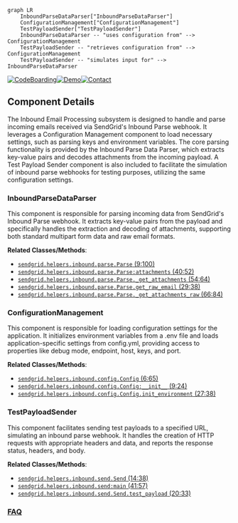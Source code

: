 ```mermaid
graph LR
    InboundParseDataParser["InboundParseDataParser"]
    ConfigurationManagement["ConfigurationManagement"]
    TestPayloadSender["TestPayloadSender"]
    InboundParseDataParser -- "uses configuration from" --> ConfigurationManagement
    TestPayloadSender -- "retrieves configuration from" --> ConfigurationManagement
    TestPayloadSender -- "simulates input for" --> InboundParseDataParser
```
[![CodeBoarding](https://img.shields.io/badge/Generated%20by-CodeBoarding-9cf?style=flat-square)](https://github.com/CodeBoarding/CodeBoarding)[![Demo](https://img.shields.io/badge/Try%20our-Demo-blue?style=flat-square)](https://www.codeboarding.org/demo)[![Contact](https://img.shields.io/badge/Contact%20us%20-%20contact@codeboarding.org-lightgrey?style=flat-square)](mailto:contact@codeboarding.org)

## Component Details

The Inbound Email Processing subsystem is designed to handle and parse incoming emails received via SendGrid's Inbound Parse webhook. It leverages a Configuration Management component to load necessary settings, such as parsing keys and environment variables. The core parsing functionality is provided by the Inbound Parse Data Parser, which extracts key-value pairs and decodes attachments from the incoming payload. A Test Payload Sender component is also included to facilitate the simulation of inbound parse webhooks for testing purposes, utilizing the same configuration settings.

### InboundParseDataParser
This component is responsible for parsing incoming data from SendGrid's Inbound Parse webhook. It extracts key-value pairs from the payload and specifically handles the extraction and decoding of attachments, supporting both standard multipart form data and raw email formats.


**Related Classes/Methods**:

- <a href="https://github.com/sendgrid/sendgrid-python/blob/master/sendgrid/helpers/inbound/parse.py#L9-L100" target="_blank" rel="noopener noreferrer">`sendgrid.helpers.inbound.parse.Parse` (9:100)</a>
- <a href="https://github.com/sendgrid/sendgrid-python/blob/master/sendgrid/helpers/inbound/parse.py#L40-L52" target="_blank" rel="noopener noreferrer">`sendgrid.helpers.inbound.parse.Parse:attachments` (40:52)</a>
- <a href="https://github.com/sendgrid/sendgrid-python/blob/master/sendgrid/helpers/inbound/parse.py#L54-L64" target="_blank" rel="noopener noreferrer">`sendgrid.helpers.inbound.parse.Parse._get_attachments` (54:64)</a>
- <a href="https://github.com/sendgrid/sendgrid-python/blob/master/sendgrid/helpers/inbound/parse.py#L29-L38" target="_blank" rel="noopener noreferrer">`sendgrid.helpers.inbound.parse.Parse.get_raw_email` (29:38)</a>
- <a href="https://github.com/sendgrid/sendgrid-python/blob/master/sendgrid/helpers/inbound/parse.py#L66-L84" target="_blank" rel="noopener noreferrer">`sendgrid.helpers.inbound.parse.Parse._get_attachments_raw` (66:84)</a>


### ConfigurationManagement
This component is responsible for loading configuration settings for the application. It initializes environment variables from a .env file and loads application-specific settings from config.yml, providing access to properties like debug mode, endpoint, host, keys, and port.


**Related Classes/Methods**:

- <a href="https://github.com/sendgrid/sendgrid-python/blob/master/sendgrid/helpers/inbound/config.py#L6-L65" target="_blank" rel="noopener noreferrer">`sendgrid.helpers.inbound.config.Config` (6:65)</a>
- <a href="https://github.com/sendgrid/sendgrid-python/blob/master/sendgrid/helpers/inbound/config.py#L9-L24" target="_blank" rel="noopener noreferrer">`sendgrid.helpers.inbound.config.Config:__init__` (9:24)</a>
- <a href="https://github.com/sendgrid/sendgrid-python/blob/master/sendgrid/helpers/inbound/config.py#L27-L38" target="_blank" rel="noopener noreferrer">`sendgrid.helpers.inbound.config.Config.init_environment` (27:38)</a>


### TestPayloadSender
This component facilitates sending test payloads to a specified URL, simulating an inbound parse webhook. It handles the creation of HTTP requests with appropriate headers and data, and reports the response status, headers, and body.


**Related Classes/Methods**:

- <a href="https://github.com/sendgrid/sendgrid-python/blob/master/sendgrid/helpers/inbound/send.py#L14-L38" target="_blank" rel="noopener noreferrer">`sendgrid.helpers.inbound.send.Send` (14:38)</a>
- <a href="https://github.com/sendgrid/sendgrid-python/blob/master/sendgrid/helpers/inbound/send.py#L41-L57" target="_blank" rel="noopener noreferrer">`sendgrid.helpers.inbound.send:main` (41:57)</a>
- <a href="https://github.com/sendgrid/sendgrid-python/blob/master/sendgrid/helpers/inbound/send.py#L20-L33" target="_blank" rel="noopener noreferrer">`sendgrid.helpers.inbound.send.Send.test_payload` (20:33)</a>




### [FAQ](https://github.com/CodeBoarding/GeneratedOnBoardings/tree/main?tab=readme-ov-file#faq)